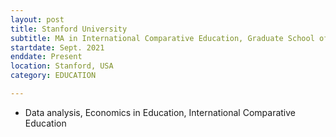 ```yaml
---
layout: post
title: Stanford University
subtitle: MA in International Comparative Education, Graduate School of Education
startdate: Sept. 2021
enddate: Present
location: Stanford, USA
category: EDUCATION

---
```

- Data analysis, Economics in Education, International Comparative Education